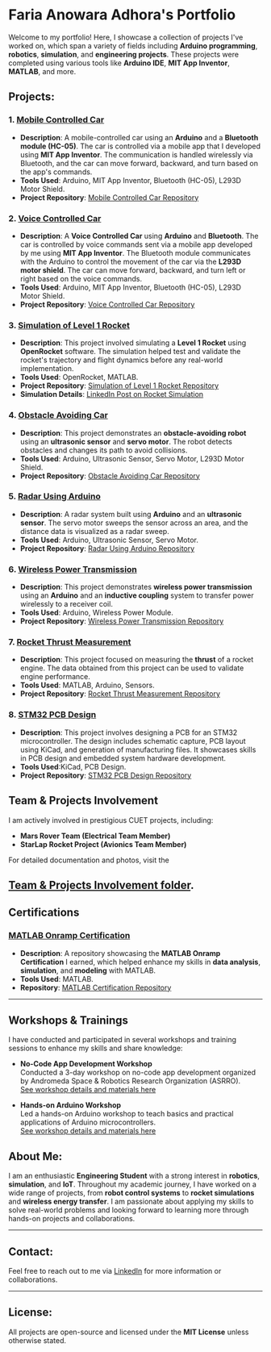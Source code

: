 # Faria Anowara Adhora's Portfolio

Welcome to my portfolio! Here, I showcase a collection of projects I've worked on, which span a variety of fields including **Arduino programming**, **robotics**, **simulation**, and **engineering projects**. These projects were completed using various tools like **Arduino IDE**, **MIT App Inventor**, **MATLAB**, and more.

## Projects:

### 1. **[Mobile Controlled Car](https://github.com/adhora7/Mobile-Controlled-Car)**
   - **Description**: A mobile-controlled car using an **Arduino** and a **Bluetooth module (HC-05)**. The car is controlled via a mobile app that I developed using **MIT App Inventor**. The communication is handled wirelessly via Bluetooth, and the car can move forward, backward, and turn based on the app's commands.
   - **Tools Used**: Arduino, MIT App Inventor, Bluetooth (HC-05), L293D Motor Shield.
   - **Project Repository**: [Mobile Controlled Car Repository](https://github.com/adhora7/Mobile-Controlled-Car)

### 2. **[Voice Controlled Car](https://github.com/adhora7/Voice_Controlled_Car)**
   - **Description**: A **Voice Controlled Car** using **Arduino** and **Bluetooth**. The car is controlled by voice commands sent via a mobile app developed by me using **MIT App Inventor**. The Bluetooth module communicates with the Arduino to control the movement of the car via the **L293D motor shield**. The car can move forward, backward, and turn left or right based on the voice commands.
   - **Tools Used**: Arduino, MIT App Inventor, Bluetooth (HC-05), L293D Motor Shield.
   - **Project Repository**: [Voice Controlled Car Repository](https://github.com/adhora7/Voice_Controlled_Car)


### 3. **[Simulation of Level 1 Rocket](https://github.com/adhora7/Simulation-of-level-1-rocket)**
   - **Description**: This project involved simulating a **Level 1 Rocket** using **OpenRocket** software. The simulation helped test and validate the rocket's trajectory and flight dynamics before any real-world implementation.
   - **Tools Used**: OpenRocket, MATLAB.
   - **Project Repository**: [Simulation of Level 1 Rocket Repository](https://github.com/adhora7/Simulation-of-level-1-rocket)
   - **Simulation Details**: [LinkedIn Post on Rocket Simulation](https://www.linkedin.com/posts/faria-anowara-adhora_successfully-simulated-a-level1-rocket-activity-7280606526631825410-KCWz)

### 4. **[Obstacle Avoiding Car](https://github.com/adhora7/Obstacle-Avoiding-Car)**
   - **Description**: This project demonstrates an **obstacle-avoiding robot** using an **ultrasonic sensor** and **servo motor**. The robot detects obstacles and changes its path to avoid collisions.
   - **Tools Used**: Arduino, Ultrasonic Sensor, Servo Motor, L293D Motor Shield.
   - **Project Repository**: [Obstacle Avoiding Car Repository](https://github.com/adhora7/Obstacle-Avoiding-Car)

### 5. **[Radar Using Arduino](https://github.com/adhora7/Radar_Using_Arduino)**
   - **Description**: A radar system built using **Arduino** and an **ultrasonic sensor**. The servo motor sweeps the sensor across an area, and the distance data is visualized as a radar sweep.
   - **Tools Used**: Arduino, Ultrasonic Sensor, Servo Motor.
   - **Project Repository**: [Radar Using Arduino Repository](https://github.com/adhora7/Radar_Using_Arduino)

### 6. **[Wireless Power Transmission](https://github.com/adhora7/Wireless_Power_Transmission)**
   - **Description**: This project demonstrates **wireless power transmission** using an **Arduino** and an **inductive coupling** system to transfer power wirelessly to a receiver coil.
   - **Tools Used**: Arduino, Wireless Power Module.
   - **Project Repository**: [Wireless Power Transmission Repository](https://github.com/adhora7/Wireless_Power_Transmission)

### 7. **[Rocket Thrust Measurement](https://github.com/adhora7/Rocket_Thrust_Measurement)**
   - **Description**: This project focused on measuring the **thrust** of a rocket engine. The data obtained from this project can be used to validate engine performance.
   - **Tools Used**: MATLAB, Arduino, Sensors.
   - **Project Repository**: [Rocket Thrust Measurement Repository](https://github.com/adhora7/Rocket_Thrust_Measurement)


   ### 8. **[STM32 PCB Design](https://github.com/adhora7/Stm32-PCB-Design)**
   - **Description**: This project involves designing a PCB for an STM32 microcontroller. The design includes schematic capture, PCB layout using KiCad, and generation of manufacturing files. It showcases skills in PCB design and embedded system hardware development.
   - **Tools Used**:KiCad, PCB Design.
   - **Project Repository**: [STM32 PCB Design Repository](https://github.com/adhora7/Stm32-PCB-Design)

## Team & Projects Involvement

I am actively involved in prestigious CUET projects, including:

- **Mars Rover Team (Electrical Team Member)**  
- **StarLap Rocket Project (Avionics Team Member)**  

For detailed documentation and photos, visit the 

[Team & Projects Involvement folder](./Team%20&%20Project%20Involvement).
---
 
 
## Certifications

### [MATLAB Onramp Certification](https://github.com/adhora7/Certification)  
- **Description**: A repository showcasing the **MATLAB Onramp Certification** I earned, which helped enhance my skills in **data analysis**, **simulation**, and **modeling** with MATLAB.  
- **Tools Used**: MATLAB.  
- **Repository**: [MATLAB Certification Repository](https://github.com/adhora7/Certification)  

---

## Workshops & Trainings

I have conducted and participated in several workshops and training sessions to enhance my skills and share knowledge:

- **No-Code App Development Workshop**  
  Conducted a 3-day workshop on no-code app development organized by Andromeda Space & Robotics Research Organization (ASRRO).  
  [See workshop details and materials here](./Workshop%20&%20Trainings/No-Code-App-Development-Workshop.md)

- **Hands-on Arduino Workshop**  
  Led a hands-on Arduino workshop to teach basics and practical applications of Arduino microcontrollers.  
  [See workshop details and materials here](./Workshop%20&%20Trainings/Hands-on-Arduino-Workshop.md)

## About Me:
I am an enthusiastic **Engineering Student** with a strong interest in **robotics**, **simulation**, and **IoT**. Throughout my academic journey, I have worked on a wide range of projects, from **robot control systems** to **rocket simulations** and **wireless energy transfer**. I am passionate about applying my skills to solve real-world problems and looking forward to learning more through hands-on projects and collaborations.

---

## Contact:
Feel free to reach out to me via [LinkedIn](https://www.linkedin.com/in/faria-anowara-adhora) for more information or collaborations.

---

## License:
All projects are open-source and licensed under the **MIT License** unless otherwise stated.


